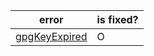|error|is fixed?|
|--|--|
|[gpgKeyExpired](https://github.com/kpzzy/errorFix/blob/main/gpgKeyExpired/Readme.md)|O|